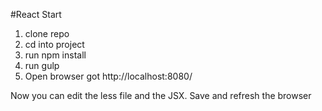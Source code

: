 #React Start

1. clone repo
2. cd into project
3. run npm install
4. run gulp
5. Open browser got http://localhost:8080/

Now you can edit the less file and the JSX. Save and refresh the browser